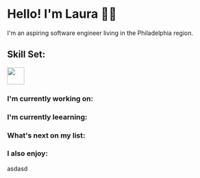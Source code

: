 <script src="https://kit.fontawesome.com/01ebd863da.js" crossorigin="anonymous"></script>

# Hello! I'm Laura 🙋‍♀️


I'm an aspiring software engineer living in the Philadelphia region. 

## Skill Set: 
<p align="left">
<img src="" height="auto" width = "40">

### I'm currently working on:

### I'm currently leearning:

### What's next on my list:

### I also enjoy:

asdasd
